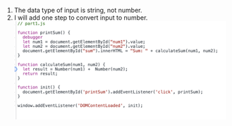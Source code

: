 1. The data type of input is string, not number.
2. I will add one step to convert input to number.
   ![screenshot of updated fucntion](./fix.png)